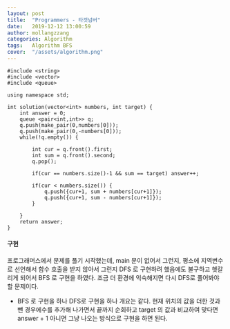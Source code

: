 ```yaml
---
layout: post
title:  "Programmers - 타겟넘버"
date:   2019-12-12 13:00:59
author: mollangzzang
categories: Algorithm
tags:	Algorithm BFS
cover:  "/assets/algorithm.png"
---
```


```
#include <string>
#include <vector>
#include <queue>

using namespace std;

int solution(vector<int> numbers, int target) {
    int answer = 0;
    queue <pair<int,int>> q;
    q.push(make_pair(0,numbers[0]));
    q.push(make_pair(0,-numbers[0]));
    while(!q.empty()) {
        
        int cur = q.front().first;
        int sum = q.front().second;
        q.pop();
        
        if(cur == numbers.size()-1 && sum == target) answer++;
        
        if(cur < numbers.size()) {
            q.push({cur+1, sum + numbers[cur+1]});
            q.push({cur+1, sum - numbers[cur+1]});
        }
    
    }
    return answer;
}
```

#### 구현

프로그래머스에서 문제를 풀기 시작했는데, main 문이 없어서 그런지, 평소에 지역변수로 선언해서 함수 호출을 받지 않아서 그런지 DFS 로 구현하려 했음에도 불구하고 헷갈리게 되어서 BFS 로 구현을 하였다. 조금 더 환경에 익숙해지면 다시 DFS로 풀어봐야 할 문제이다.

- BFS 로 구현을 하나 DFS로 구현을 하나 개요는 같다. 현재 위치의 값을 더한 것과 뺀 경우에수를 추가해 나가면서 끝까지 순회하고 target 의 값과 비교하여 맞다면 answer + 1 아니면 그냥 나오는 방식으로 구현을 하면 된다.